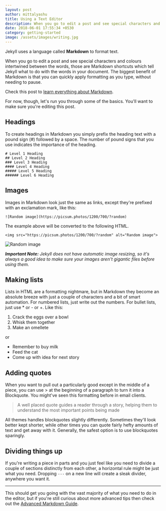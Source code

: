 ```yaml
---
layout: post
author: mittalyashu
title: Using a Text Editor
description: When you go to edit a post and see special characters and colours intertwined between the words, those are Markdown shortcuts which tell Jekyll what to do with the words in your document. The biggest benefit of Markdown is that you can quickly apply formatting as you type, without needing to pause.
date: 2018-06-01 17:55:34 +0530
category: getting-started
image: /assets/images/writing.jpg
---
```


Jekyll uses a language called **Markdown** to format text.

When you go to edit a post and see special characters and colours intertwined between the words, those are Markdown shortcuts which tell Jekyll what to do with the words in your document. The biggest benefit of Markdown is that you can quickly apply formatting as you type, without needing to pause.

Check this post to [learn everything about Markdown](https://blog.codecarrot.net/learning-markdown/).

For now, though, let's run you through some of the basics. You'll want to make sure you're editing this post.

## Headings

To create headings in Markdown you simply prefix the heading text with a pound sign (#) followed by a space. The number of pound signs that you use indicates the importance of the heading.

```
# Level 1 Heading  
## Level 2 Heading  
### Level 3 Heading  
#### Level 4 Heading  
##### Level 5 Heading  
###### Level 6 Heading
```

## Images

Images in Markdown look just the same as links, except they're prefixed with an exclamation mark, like this:

```
![Random image](https://picsum.photos/1200/700/?random)
```

The example above will be converted to the following HTML.

```
<img src="https://picsum.photos/1200/700/?random" alt="Random image">
```

![Random image](https://picsum.photos/1200/700/?random)

_**Important Note:** Jekyll does not have automatic image resizing, so it's always a good idea to make sure your images aren't gigantic files before using them._

## Making lists

Lists in HTML are a formatting nightmare, but in Markdown they become an absolute breeze with just a couple of characters and a bit of smart automation. For numbered lists, just write out the numbers. For bullet lists, just use * or - or +. Like this:

1. Crack the eggs over a bowl
2. Whisk them together
3. Make an omellete

or

* Remember to buy milk
* Feed the cat
* Come up with idea for next story

## Adding quotes

When you want to pull out a particularly good except in the middle of a piece, you can use > at the beginning of a paragraph to turn it into a Blockquote. You might've seen this formatting before in email clients.

> A well placed quote guides a reader through a story, helping them to understand the most important points being made

All themes handles blockquotes slightly differently. Sometimes they'll look better kept shorter, while other times you can quote fairly hefty amounts of text and get away with it. Generally, the safest option is to use blockquotes sparingly.

## Dividing things up

If you're writing a piece in parts and you just feel like you need to divide a couple of sections distinctly from each other, a horizontal rule might be just what you need. Dropping `---` on a new line will create a sleak divider, anywhere you want it.

---

This should get you going with the vast majority of what you need to do in the editor, but if you're still curious about more advanced tips then check out the [Advanced Markdown Guide](https://blog.codecarrot.net/learning-markdown/).